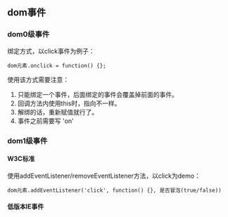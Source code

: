 ## dom事件

### dom0级事件

绑定方式，以click事件为例子：
```
dom元素.onclick = function() {};
```
使用该方式需要注意：
1. 只能绑定一个事件，后面绑定的事件会覆盖掉前面的事件。
2. 回调方法内使用this时，指向不一样。
3. 解绑的话，重新赋值就行了。
4. 事件之前需要写 'on'

### dom1级事件

#### W3C标准
使用addEventListener/removeEventListener方法，以click为demo：
```
dom元素.addEventListener('click', function() {}, 是否冒泡(true/false))
```

#### 低版本IE事件


















































































